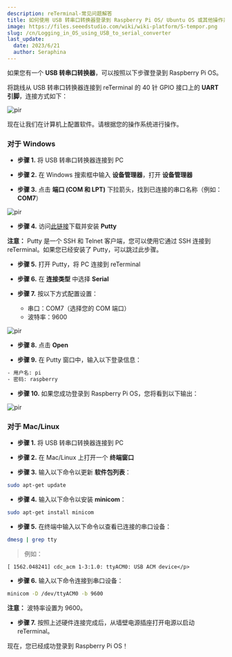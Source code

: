 ```yaml
---
description: reTerminal-常见问题解答
title: 如何使用 USB 转串口转换器登录到 Raspberry Pi OS/ Ubuntu OS 或其他操作系统
image: https://files.seeedstudio.com/wiki/wiki-platform/S-tempor.png
slug: /cn/Logging_in_OS_using_USB_to_serial_converter
last_update:
  date: 2023/6/21
  author: Seraphina
---
```


<!-- ## Q5: 如何使用 USB 转串口转换器登录到 Raspberry Pi OS/ Ubuntu OS 或其他操作系统 -->

如果您有一个 **USB 转串口转换器**，可以按照以下步骤登录到 Raspberry Pi OS。

将跳线从 USB 转串口转换器连接到 reTerminal 的 40 针 GPIO 接口上的 **UART 引脚**，连接方式如下：

<p style={{textAlign: 'center'}}><img src="https://files.seeedstudio.com/wiki/ReTerminal/FAQ/USB-UART.png" alt="pir" width={1000} height="auto" /></p>

现在让我们在计算机上配置软件。请根据您的操作系统进行操作。

### 对于 Windows

- **步骤 1.** 将 USB 转串口转换器连接到 PC

- **步骤 2.** 在 Windows 搜索框中输入 **设备管理器**，打开 **设备管理器**

- **步骤 3.** 点击 **端口 (COM 和 LPT)** 下拉箭头，找到已连接的串口名称（例如：**COM7**）

<p style={{textAlign: 'center'}}><img src="https://files.seeedstudio.com/wiki/ReTerminal/COM7-dev-show.jpg" alt="pir" width={320} height="auto" /></p>

- **步骤 4.** 访问[此链接](https://www.chiark.greenend.org.uk/~sgtatham/putty/latest.html)下载并安装 **Putty**

**注意：** Putty 是一个 SSH 和 Telnet 客户端，您可以使用它通过 SSH 连接到 reTerminal。如果您已经安装了 Putty，可以跳过此步骤。

- **步骤 5.** 打开 Putty，将 PC 连接到 reTerminal

- **步骤 6.** 在 **连接类型** 中选择 **Serial**

- **步骤 7.** 按以下方式配置设置：

  - 串口：COM7（选择您的 COM 端口）
  - 波特率：9600

<p style={{textAlign: 'center'}}><img src="https://files.seeedstudio.com/wiki/ReTerminal/COM7-Putty-connect.jpg" alt="pir" width={450} height="auto" /></p>

- **步骤 8.** 点击 **Open**

- **步骤 9.** 在 Putty 窗口中，输入以下登录信息：

```sh
- 用户名: pi
- 密码: raspberry
```

- **步骤 10.** 如果您成功登录到 Raspberry Pi OS，您将看到以下输出：

<p style={{textAlign: 'center'}}><img src="https://files.seeedstudio.com/wiki/102110497/SSH_WiFi.png" alt="pir" width={900} height="auto" /></p>

### 对于 Mac/Linux

- **步骤 1.** 将 USB 转串口转换器连接到 PC

- **步骤 2.** 在 Mac/Linux 上打开一个 **终端窗口**

- **步骤 3.** 输入以下命令以更新 **软件包列表**：

```sh
sudo apt-get update
```

- **步骤 4.** 输入以下命令以安装 **minicom**：

```sh
sudo apt-get install minicom
```

- **步骤 5.** 在终端中输入以下命令以查看已连接的串口设备：

```sh
dmesg | grep tty
```

> <p style={{fontSize: 16}}>例如：<br/>
    [ 1562.048241] cdc_acm 1-3:1.0: ttyACM0: USB ACM device</p>

- **步骤 6.** 输入以下命令连接到串口设备：

```sh
minicom -D /dev/ttyACM0 -b 9600
```

**注意：** 波特率设置为 9600。

- **步骤 7.** 按照上述硬件连接完成后，从墙壁电源插座打开电源以启动 reTerminal。

现在，您已经成功登录到 Raspberry Pi OS！